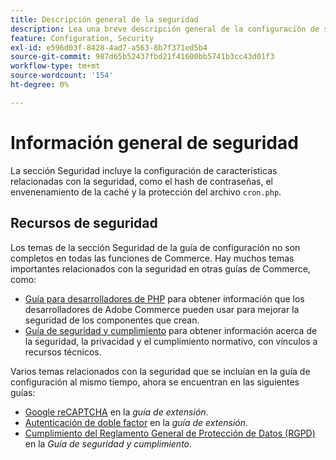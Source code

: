 ```yaml
---
title: Descripción general de la seguridad
description: Lea una breve descripción general de la configuración de seguridad de la aplicación Adobe Commerce.
feature: Configuration, Security
exl-id: e596d03f-8428-4ad7-a563-8b7f371ed5b4
source-git-commit: 987d65b52437fbd21f41600bb5741b3cc43d01f3
workflow-type: tm+mt
source-wordcount: '154'
ht-degree: 0%

---
```


# Información general de seguridad

La sección Seguridad incluye la configuración de características relacionadas con la seguridad, como el hash de contraseñas, el envenenamiento de la caché y la protección del archivo `cron.php`.

## Recursos de seguridad

Los temas de la sección Seguridad de la guía de configuración no son completos en todas las funciones de Commerce. Hay muchos temas importantes relacionados con la seguridad en otras guías de Commerce, como:

- [Guía para desarrolladores de PHP](https://developer.adobe.com/commerce/php/development/security/) para obtener información que los desarrolladores de Adobe Commerce pueden usar para mejorar la seguridad de los componentes que crean.
- [Guía de seguridad y cumplimiento](https://experienceleague.adobe.com/es/docs/commerce-operations/security-and-compliance/overview) para obtener información acerca de la seguridad, la privacidad y el cumplimiento normativo, con vínculos a recursos técnicos.

Varios temas relacionados con la seguridad que se incluían en la guía de configuración al mismo tiempo, ahora se encuentran en las siguientes guías:

- [Google reCAPTCHA](https://experienceleague.adobe.com/es/docs/commerce-admin/systems/security/captcha/security-google-recaptcha) en la _guía de extensión_.
- [Autenticación de doble factor](https://developer.adobe.com/commerce/testing/functional-testing-framework/two-factor-authentication/) en la _guía de extensión_.
- [Cumplimiento del Reglamento General de Protección de Datos (RGPD)](https://experienceleague.adobe.com/es/docs/commerce-operations/security-and-compliance/privacy/gdpr) en la _Guía de seguridad y cumplimiento_.
